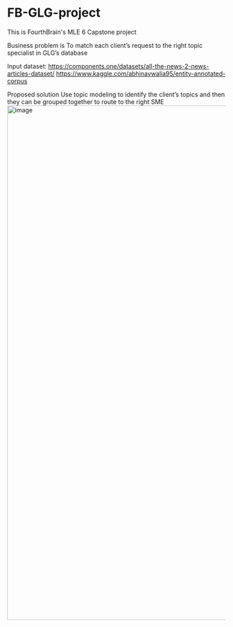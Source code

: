 # FB-GLG-project
This is FourthBrain's MLE 6 Capstone project

Business problem is 
To match each client’s request to the right topic specialist in GLG’s database

Input dataset: 
https://components.one/datasets/all-the-news-2-news-articles-dataset/
https://www.kaggle.com/abhinavwalia95/entity-annotated-corpus

Proposed solution
Use topic modeling to identify the client’s topics and then they can be grouped together to route to the right SME
<img width="1187" alt="image" src="https://user-images.githubusercontent.com/16520294/169153492-7fe6268e-e670-47fa-9fb9-04100437cb14.png">
